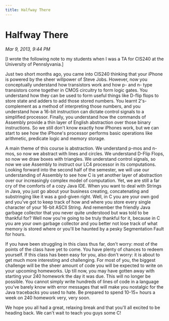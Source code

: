 ```yaml
---
title: Halfway There
---
```


# Halfway There

_Mar 9, 2013, 9:44 PM_ 

[I wrote the following note to my students when I was a TA for CIS240 at the University of Pennslyvania.]

Just two short months ago, you came into CIS240 thinking that your iPhone is powered by the sheer willpower of Steve Jobs. However, now you conceptually understand how transistors work and how p- and n- type transistors come together in CMOS circuitry to form logic gates. You understand how they can be used to form useful things like D-flip flops to store state and adders to add those stored numbers. You learnt 2's-complement as a method of interpreting those numbers, and you understand how a 16-bit instruction can dictate control signals to a simplified processor. Finally, you understand how the commands of Assembly provide a thin layer of English abstraction over those binary instructions. So we still don't know exactly how iPhones work, but we can start to see how the iPhone's processor performs basic operations like arithmetic, predicate logic and memory storage.

A main theme of this course is abstraction. We understand p-mos and n-mos, so now we abstract with lines and circles. We understand D-Flip Flops, so now we draw boxes with triangles. We understand control signals, so now we use Assembly to instruct our LC4 processor in its computations. Looking forward into the second half of the semester, we will use our understanding of Assembly to see how C is yet another layer of abstraction over our increasingly complex model of computation. Yet, we are still a far cry of the comforts of a cozy Java IDE. When you want to deal with Strings in Java, you just go about your business creating, concatenating and substringing like it was a god-given right. Well, in C you are your own god and you've got to keep track of how and where you store every single character of your 16-bit ASCII String. And remember the friendly Java garbage collector that you never quite understood but was told to be thankful for? Well now you're going to be truly thankful for it, because in C you are your own garbage collector and you better not lose track of what memory is stored where or you'll be haunted by a pesky Segmentation Fault for hours.

If you have been struggling in this class thus far, don't worry: most of the points of the class have yet to come. You have plenty of chances to redeem yourself. If this class has been easy for you, also don't worry: it is about to get much more interesting and challenging. For most of you, the biggest challenge will be the sheer amount of code you will be expected to write on your upcoming homeworks. Up till now, you may have gotten away with starting your 240 homework the day it was due. This will no longer be possible. You cannot simply write hundreds of lines of code in a language you’ve barely know with error messages that will make you nostalgic for the Java tracebacks you used to hate. Be prepared to spend 10-15+ hours a week on 240 homework very, very soon.

We hope you all had a great, relaxing break and that you'll all excited to be heading back. We can't wait to teach you guys some C! 

<script>

(function(i,s,o,g,r,a,m){i['GoogleAnalyticsObject']=r;i[r]=i[r]||function(){
(i[r].q=i[r].q||[]).push(arguments)},i[r].l=1*new Date();a=s.createElement(o),
m=s.getElementsByTagName(o)[0];a.async=1;a.src=g;m.parentNode.insertBefore(a,m)
})(window,document,'script','https://www.google-analytics.com/analytics.js','ga');

ga('create', 'UA-103157758-1', 'auto');
ga('send', 'pageview');

</script>
<script repoPath="stevekrouse/futureofcoding.org" type="text/javascript" src="/unbreakable-links/index.js"></script>
